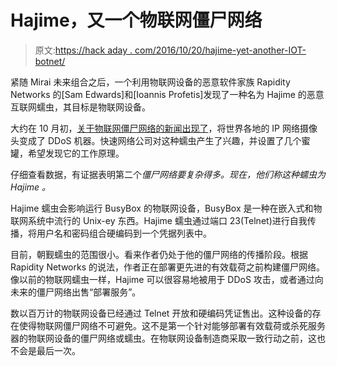 # Hajime，又一个物联网僵尸网络

> 原文:[https://hack aday . com/2016/10/20/hajime-yet-another-IOT-botnet/](https://hackaday.com/2016/10/20/hajime-yet-another-iot-botnet/)

紧随 Mirai 未来组合之后，一个利用物联网设备的恶意软件家族 Rapidity Networks 的[Sam Edwards]和[Ioannis Profetis]发现了一种名为 Hajime 的恶意互联网蠕虫，其目标是物联网设备。

大约在 10 月初，[关于物联网僵尸网络的新闻出现了](http://hackaday.com/2016/10/06/how-to-become-part-of-an-iot-botnet/)，将世界各地的 IP 网络摄像头变成了 DDoS 机器。快速网络公司对这种蠕虫产生了兴趣，并设置了几个蜜罐，希望发现它的工作原理。

仔细查看数据，有证据表明第二个*僵尸网络要复杂得多。现在，他们称这种蠕虫为 *Hajime* 。*

Hajime 蠕虫会影响运行 BusyBox 的物联网设备，BusyBox 是一种在嵌入式和物联网系统中流行的 Unix-ey 东西。Hajime 蠕虫通过端口 23(Telnet)进行自我传播，将用户名和密码组合硬编码到一个凭据列表中。

目前，朝觐蠕虫的范围很小。看来作者仍处于他的僵尸网络的传播阶段。根据 Rapidity Networks 的说法，作者正在部署更先进的有效载荷之前构建僵尸网络。像以前的物联网蠕虫一样，Hajime 可以很容易地被用于 DDoS 攻击，或者通过向未来的僵尸网络出售“部署服务”。

数以百万计的物联网设备已经通过 Telnet 开放和硬编码凭证售出。这种设备的存在使得物联网僵尸网络不可避免。这不是第一个针对能够部署有效载荷或杀死服务器的物联网设备的僵尸网络或蠕虫。在物联网设备制造商采取一致行动之前，这也不会是最后一次。